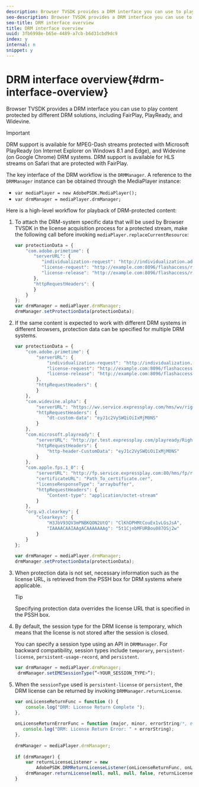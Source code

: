 ```yaml
---
description: Browser TVSDK provides a DRM interface you can use to play content protected by different DRM solutions, including FairPlay, PlayReady, and Widevine.
seo-description: Browser TVSDK provides a DRM interface you can use to play content protected by different DRM solutions, including FairPlay, PlayReady, and Widevine.
seo-title: DRM interface overview
title: DRM interface overview
uuid: 3fb6998e-b65e-4489-a7cb-b6d31cbd9dc9
index: y
internal: n
snippet: y
---
```


# DRM interface overview{#drm-interface-overview}

Browser TVSDK provides a DRM interface you can use to play content protected by different DRM solutions, including FairPlay, PlayReady, and Widevine.

<a id="section_59994F2059B245E996E0776214804A0A"></a>

>[!IMPORTANT]
>
>DRM support is available for MPEG-Dash streams protected with Microsoft PlayReady (on Internet Explorer on Windows 8.1 and Edge), and Widevine (on Google Chrome) DRM systems. DRM support is available for HLS streams on Safari that are protected with FairPlay.

The key interface of the DRM workflow is the `DRMManager`. A reference to the `DRMManager` instance can be obtained through the MediaPlayer instance:

* `var mediaPlayer = new AdobePSDK.MediaPlayer();` 
* `var drmManager = mediaPlayer.drmManager;`

<a id="section_B7E8AD9A4D4F4BD9BA2A67ABC135D6F9"></a>

Here is a high-level workflow for playback of DRM-protected content:

1. To attach the DRM-system specific data that will be used by Browser TVSDK in the license acquisition process for a protected stream, make the following call before invoking `mediaPlayer.replaceCurrentResource`: 

   ```js
   var protectionData = { 
       "com.adobe.primetime": { 
          "serverURL": { 
             "individualization-request": "http://individualization.adobe.com/flashaccess/i15n/v5", 
             "license-request": "http://example.com:8096/flashaccess/req", 
             "license-release": "http://example.com:8096/flashaccess/req" 
          }, 
          "httpRequestHeaders": { 
          } 
       } 
   }; 
   var drmManager = mediaPlayer.drmManager; 
   drmManager.setProtectionData(protectionData);
   ```

1. If the same content is expected to work with different DRM systems in different browsers, protection data can be specified for multiple DRM systems. 

   ```js
   var protectionData = { 
       "com.adobe.primetime": { 
           "serverURL": { 
               "individualization-request": "http://individualization.adobe.com/flashaccess/i15n/v5", 
               "license-request": "http://example.com:8096/flashaccess/req", 
               "license-release": "http://example.com:8096/flashaccess/req" 
           }, 
           "httpRequestHeaders": { 
           } 
       }, 
       "com.widevine.alpha": { 
           "serverURL": "https://wv.service.expressplay.com/hms/wv/rights/?ExpressPlayToken=<token value>", 
           "httpRequestHeaders": { 
               "dt-custom-data": "eyJ1c2VySWQiOiIxMjM0NS" 
           } 
       }, 
       "com.microsoft.playready": { 
           "serverURL": "http://pr.test.expressplay.com/playready/RightsManager.asmx?ExpressPlayToken=<token value>", 
           "httpRequestHeaders": { 
               "http-header-CustomData": "eyJ1c2VySWQiOiIxMjM0NS" 
           } 
       }, 
       "com.apple.fps.1_0": { 
           "serverURL": "http://fp.service.expressplay.com:80/hms/fp/rights/?ExpressPlayToken=<token value>", 
           "certificateURL": "Path_To_certificate.cer", 
           "licenseResponseType": "arraybuffer", 
           "httpRequestHeaders": { 
               "Content-type": "application/octet-stream" 
           } 
       }, 
       "org.w3.clearkey": { 
           "clearkeys": { 
               "H3JbV93QV3mPNBKQON2UtQ": "ClKhDPHMtCouEx1vLGsJsA", 
               "IAAAACAAIAAgACAAAAAAAg": "5t1CjnbMFURBou087OSj2w" 
           } 
       } 
   }; 
    
   var drmManager = mediaPlayer.drmManager; 
   drmManager.setProtectionData(protectionData);
   ```

1. When protection data is not set, necessary information such as the license URL, is retrieved from the PSSH box for DRM systems where applicable. 

   >[!TIP]
   >
   >Specifying protection data overrides the license URL that is specified in the PSSH box.

1. By default, the session type for the DRM license is temporary, which means that the license is not stored after the session is closed.

   You can specify a session type using an API in `DRMManager`.  For backward compatibility, session types include `temporary`, `persistent-license`, `persistent-usage-record`, and `persistent`.

   ```js
   var drmManager = mediaPlayer.drmManager; 
    drmManager.setEMESessionType(“<YOUR_SESSION_TYPE>”); 
   
   ```

1. When the `sessionType` used is `persistent-license` or `persistent`, the DRM license can be returned by invoking `DRMManager.returnLicense`. 

   ```js
   var onLicenseReturnFunc = function () { 
       console.log("DRM: License Return Complete "); 
   }, 
    
   onLicenseReturnErrorFunc = function (major, minor, errorString/*, errorServerUrl*/) { 
      console.log("DRM: License Return Error: " + errorString); 
   }, 
    
   drmManager = mediaPlayer.drmManager; 
    
   if (drmManager) { 
       var returnLicenseListener = new  
           AdobePSDK.DRMReturnLicenseListener(onLicenseReturnFunc, onLicenseReturnErrorFunc); 
       drmManager.returnLicense(null, null, null, false, returnLicenseListener, drmLicense.session); 
   }
   ```

